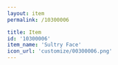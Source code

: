 ```yaml
---
layout: item
permalink: /10300006

title: Item
id: '10300006'
item_name: 'Sultry Face'
icon_url: 'customize/00300006.png'
---
```

